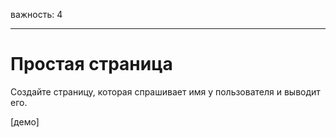 важность: 4

---

# Простая страница

Создайте страницу, которая спрашивает имя у пользователя и выводит его.

[демо]
